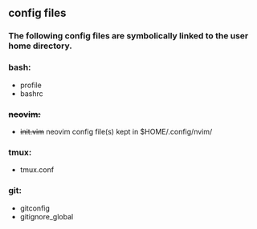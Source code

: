 ## config files

### The following config files are symbolically linked to the user home directory.

### bash:
- profile
- bashrc

### ~~neovim:~~
- ~~init.vim~~  neovim config file(s) kept in $HOME/.config/nvim/

### tmux:
- tmux.conf

### git:
- gitconfig
- gitignore_global
